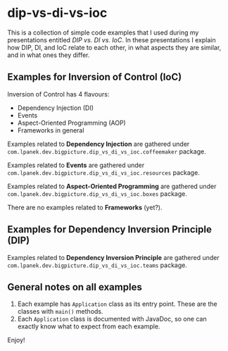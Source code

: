 dip-vs-di-vs-ioc
====================

This is a collection of simple code examples that I used during my presentations entitled _DIP vs. DI vs. IoC_. In these presentations I explain how DIP, DI, 
and IoC relate to each other, in what aspects they are similar, and in what ones they differ.

Examples for Inversion of Control (IoC)
---------------------------------------

Inversion of Control has 4 flavours:
* Dependency Injection (DI)
* Events
* Aspect-Oriented Programming (AOP)
* Frameworks in general

Examples related to **Dependency Injection** are gathered under `com.lpanek.dev.bigpicture.dip_vs_di_vs_ioc.coffeemaker` package.

Examples related to **Events** are gathered under `com.lpanek.dev.bigpicture.dip_vs_di_vs_ioc.resources` package.

Examples related to **Aspect-Oriented Programming** are gathered under `com.lpanek.dev.bigpicture.dip_vs_di_vs_ioc.boxes` package.

There are no examples related to **Frameworks** (yet?).

Examples for Dependency Inversion Principle (DIP)
-------------------------------------------------

Examples related to **Dependency Inversion Principle** are gathered under `com.lpanek.dev.bigpicture.dip_vs_di_vs_ioc.teams` package.

General notes on all examples
-----------------------------

1. Each example has `Application` class as its entry point. These are the classes with `main()` methods.
2. Each `Application` class is documented with JavaDoc, so one can exactly know what to expect from each example.

Enjoy!
